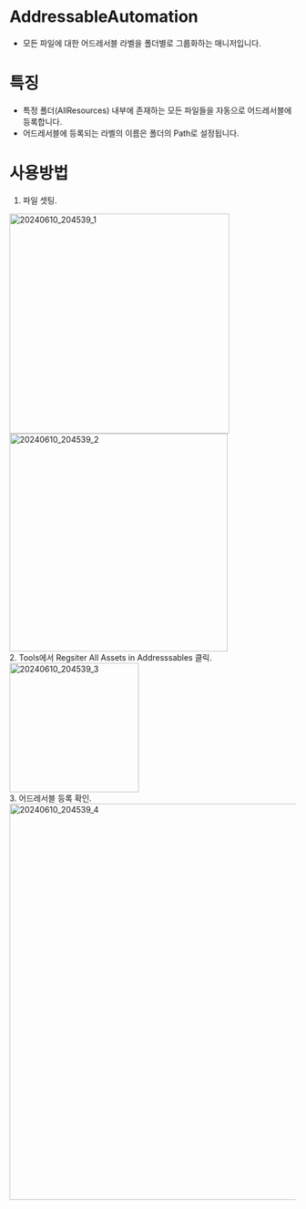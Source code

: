 # AddressableAutomation
* 모든 파일에 대한 어드레서블 라벨을 폴더별로 그룹화하는 매니저입니다.

# 특징
* 특정 폴더(AllResources) 내부에 존재하는 모든 파일들을 자동으로 어드레서블에 등록합니다.
* 어드레서블에 등록되는 라벨의 이름은 폴더의 Path로 설정됩니다.

# 사용방법
1. 파일 셋팅.<br>
<img width="386" alt="20240610_204539_1" src="https://github.com/AnSSa1996/AddressableAutomation/assets/48550461/d51e5bfc-a483-447b-b8d1-2c0aa69a7e50">
<img width="383" alt="20240610_204539_2" src="https://github.com/AnSSa1996/AddressableAutomation/assets/48550461/353fce19-514c-4f06-a9bd-6077e262e215">
<br>
2. Tools에서 Regsiter All Assets in Addresssables 클릭. <br>
<img width="227" alt="20240610_204539_3" src="https://github.com/AnSSa1996/AddressableAutomation/assets/48550461/c5589b72-ae61-4000-9454-d89b1a601695">
<br>
3. 어드레서블 등록 확인. <br>
<img width="696" alt="20240610_204539_4" src="https://github.com/AnSSa1996/AddressableAutomation/assets/48550461/e9244de0-2ede-45cc-8e65-ed731737fd94">

